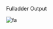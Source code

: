 Fulladder Output

![fa](https://github.com/subpar557/VHDL_Assignment/assets/159637302/8be32c99-4270-4f8c-823b-804e47fee13e)
